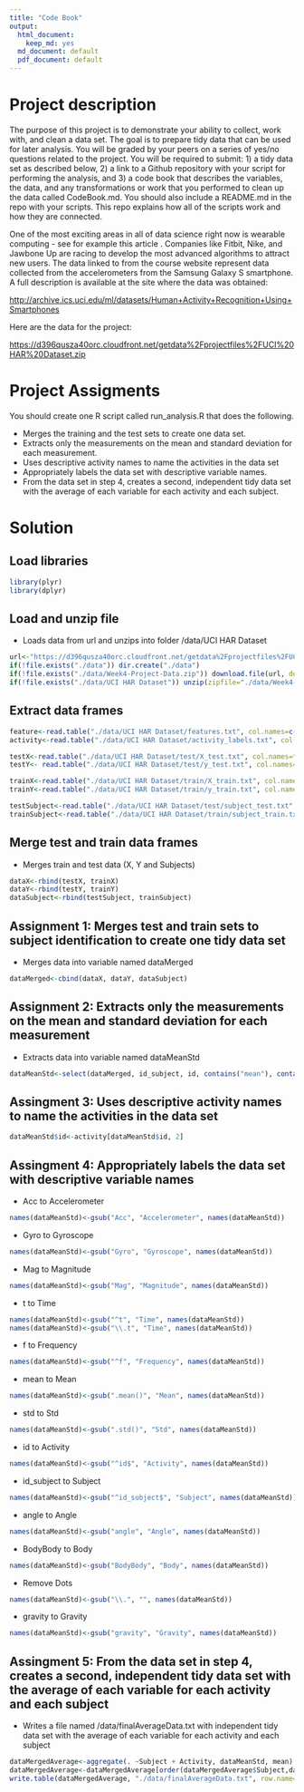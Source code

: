 ```yaml
---
title: "Code Book"
output:
  html_document: 
    keep_md: yes
  md_document: default
  pdf_document: default
---
```


# Project description
The purpose of this project is to demonstrate your ability to collect, work with, and clean a data set. The goal is to prepare tidy data that can be used for later analysis. You will be graded by your peers on a series of yes/no questions related to the project. You will be required to submit: 1) a tidy data set as described below, 2) a link to a Github repository with your script for performing the analysis, and 3) a code book that describes the variables, the data, and any transformations or work that you performed to clean up the data called CodeBook.md. You should also include a README.md in the repo with your scripts. This repo explains how all of the scripts work and how they are connected.

One of the most exciting areas in all of data science right now is wearable computing - see for example this article . Companies like Fitbit, Nike, and Jawbone Up are racing to develop the most advanced algorithms to attract new users. The data linked to from the course website represent data collected from the accelerometers from the Samsung Galaxy S smartphone. A full description is available at the site where the data was obtained:

http://archive.ics.uci.edu/ml/datasets/Human+Activity+Recognition+Using+Smartphones

Here are the data for the project:

https://d396qusza40orc.cloudfront.net/getdata%2Fprojectfiles%2FUCI%20HAR%20Dataset.zip


# Project Assigments

You should create one R script called run_analysis.R that does the following.

- Merges the training and the test sets to create one data set.
- Extracts only the measurements on the mean and standard deviation for each measurement.
- Uses descriptive activity names to name the activities in the data set
- Appropriately labels the data set with descriptive variable names.
- From the data set in step 4, creates a second, independent tidy data set with the average of each variable for each activity and each subject.


# Solution

## Load libraries




```r
library(plyr)
library(dplyr)
```

## Load and unzip file
* Loads data from url and unzips into folder /data/UCI HAR Dataset


```r
url<-"https://d396qusza40orc.cloudfront.net/getdata%2Fprojectfiles%2FUCI%20HAR%20Dataset.zip"
if(!file.exists("./data")) dir.create("./data")
if(!file.exists("./data/Week4-Project-Data.zip")) download.file(url, destfile="./data/Week4-Project-Data.zip", method="curl")
if(!file.exists("./data/UCI HAR Dataset")) unzip(zipfile="./data/Week4-Project-Data.zip", exdir="./data")
```

## Extract data frames


```r
feature<-read.table("./data/UCI HAR Dataset/features.txt", col.names=c("id_feature","obs"))
activity<-read.table("./data/UCI HAR Dataset/activity_labels.txt", col.names=c("id_activity", "activity"))

testX<-read.table("./data/UCI HAR Dataset/test/X_test.txt", col.names=feature$obs)
testY<- read.table("./data/UCI HAR Dataset/test/y_test.txt", col.names="id")

trainX<-read.table("./data/UCI HAR Dataset/train/X_train.txt", col.names=feature$obs)
trainY<-read.table("./data/UCI HAR Dataset/train/y_train.txt", col.names="id")

testSubject<-read.table("./data/UCI HAR Dataset/test/subject_test.txt", col.names="id_subject")
trainSubject<-read.table("./data/UCI HAR Dataset/train/subject_train.txt", col.names="id_subject")
```




## Merge test and train data frames
* Merges train and test data (X, Y and Subjects)

```r
dataX<-rbind(testX, trainX)
dataY<-rbind(testY, trainY)
dataSubject<-rbind(testSubject, trainSubject)
```




## Assignment 1: Merges test and train sets to subject identification to create one tidy data set
* Merges data into variable named dataMerged

```r
dataMerged<-cbind(dataX, dataY, dataSubject)
```



## Assignment 2: Extracts only the measurements on the mean and standard deviation for each measurement
* Extracts data into variable named dataMeanStd

```r
dataMeanStd<-select(dataMerged, id_subject, id, contains("mean"), contains("std"))
```


## Assingment 3: Uses descriptive activity names to name the activities in the data set

```r
dataMeanStd$id<-activity[dataMeanStd$id, 2]
```



## Assingment 4: Appropriately labels the data set with descriptive variable names

* Acc to Accelerometer

```r
names(dataMeanStd)<-gsub("Acc", "Accelerometer", names(dataMeanStd))
```

* Gyro to Gyroscope

```r
names(dataMeanStd)<-gsub("Gyro", "Gyroscope", names(dataMeanStd))
```

* Mag to Magnitude

```r
names(dataMeanStd)<-gsub("Mag", "Magnitude", names(dataMeanStd))
```

* t to Time

```r
names(dataMeanStd)<-gsub("^t", "Time", names(dataMeanStd))
names(dataMeanStd)<-gsub("\\.t", "Time", names(dataMeanStd))
```

* f to Frequency

```r
names(dataMeanStd)<-gsub("^f", "Frequency", names(dataMeanStd))
```

* mean to Mean

```r
names(dataMeanStd)<-gsub(".mean()", "Mean", names(dataMeanStd))
```

* std to Std

```r
names(dataMeanStd)<-gsub(".std()", "Std", names(dataMeanStd))
```

* id to Activity

```r
names(dataMeanStd)<-gsub("^id$", "Activity", names(dataMeanStd))
```

* id_subject to Subject

```r
names(dataMeanStd)<-gsub("^id_subject$", "Subject", names(dataMeanStd))
```

* angle to Angle

```r
names(dataMeanStd)<-gsub("angle", "Angle", names(dataMeanStd))
```

* BodyBody to Body

```r
names(dataMeanStd)<-gsub("BodyBody", "Body", names(dataMeanStd))
```

* Remove Dots

```r
names(dataMeanStd)<-gsub("\\.", "", names(dataMeanStd))
```


* gravity to Gravity

```r
names(dataMeanStd)<-gsub("gravity", "Gravity", names(dataMeanStd))
```


## Assingment 5: From the data set in step 4, creates a second, independent tidy data set with the average of each variable for each activity and each subject

* Writes a file named /data/finalAverageData.txt with independent tidy data set with the average of each variable for each activity and each subject


```r
dataMergedAverage<-aggregate(. ~Subject + Activity, dataMeanStd, mean)
dataMergedAverage<-dataMergedAverage[order(dataMergedAverage$Subject,dataMergedAverage$Activity),]
write.table(dataMergedAverage, "./data/finalAverageData.txt", row.name=FALSE)
```



